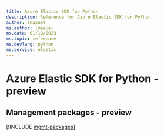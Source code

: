 ```yaml
---
title: Azure Elastic SDK for Python
description: Reference for Azure Elastic SDK for Python
author: lmazuel
ms.author: lmazuel
ms.data: 01/18/2023
ms.topic: reference
ms.devlang: python
ms.service: elastic
---
```

# Azure Elastic SDK for Python - preview

## Management packages - preview
[!INCLUDE [mgmt-packages](elastic-mgmt-index.md)]